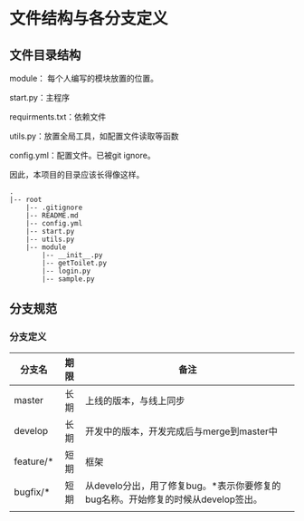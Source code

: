# 文件结构与各分支定义

## 文件目录结构

module： 每个人编写的模块放置的位置。

start.py：主程序

requirments.txt：依赖文件

utils.py：放置全局工具，如配置文件读取等函数

config.yml：配置文件。已被git ignore。

因此，本项目的目录应该长得像这样。

```
.
|-- root
    |-- .gitignore
    |-- README.md
    |-- config.yml
    |-- start.py
    |-- utils.py
    |-- module
        |-- __init__.py
        |-- getToilet.py
        |-- login.py
        |-- sample.py
```

## 分支规范

### 分支定义

| 分支名     | 期限 | 备注                                                         |
| ---------- | :--: | ------------------------------------------------------------ |
| master     | 长期 | 上线的版本，与线上同步                                       |
| develop    | 长期 | 开发中的版本，开发完成后与merge到master中                    |
| feature/\* | 短期 | 框架                                                         |
| bugfix/\*  | 短期 | 从develo分出，用了修复bug。*表示你要修复的bug名称。开始修复的时候从develop签出。 |
|            |      |                                                              |

